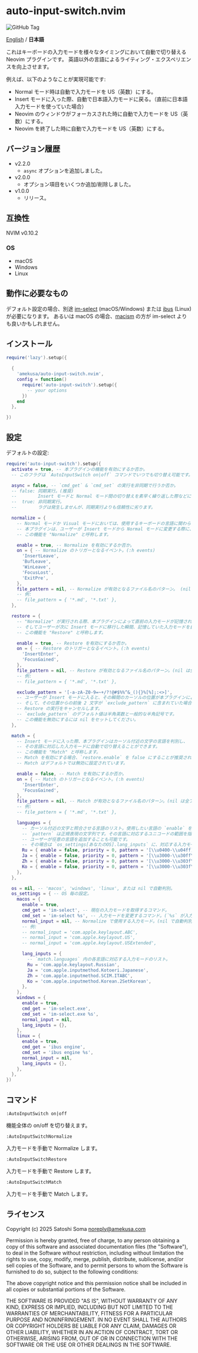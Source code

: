 # auto-input-switch.nvim
![GitHub Tag](https://img.shields.io/github/v/tag/amekusa/auto-input-switch.nvim?label=stable&link=https%3A%2F%2Fgithub.com%2Famekusa%2Fauto-input-switch.nvim%2Ftags)

[English](README.md) / **日本語**

これはキーボードの入力モードを様々なタイミングにおいて自動で切り替える Neovim プラグインです。
英語以外の言語によるライティング・エクスペリエンスを向上させます。

例えば、以下のようなことが実現可能です:

- Normal モード時は自動で入力モードを US（英数）にする。
- Insert モードに入った際、自動で日本語入力モードに戻る。（直前に日本語入力モードを使っていた場合）
- Neovim のウィンドウがフォーカスされた時に自動で入力モードを US（英数）にする。
- Neovim を終了した時に自動で入力モードを US（英数）にする。


## バージョン履歴
- v2.2.0
  - `async` オプションを追加しました。
- v2.0.0
  - オプション項目をいくつか追加/削除しました。
- v1.0.0
  - リリース。


## 互換性
NVIM v0.10.2

### OS
- macOS
- Windows
- Linux


## 動作に必要なもの
デフォルト設定の場合、別途 [im-select](https://github.com/daipeihust/im-select) (macOS/Windows) または [ibus](https://github.com/ibus/ibus) (Linux) が必要になります。
あるいは macOS の場合、[macism](https://github.com/laishulu/macism) の方が im-select よりも良いかもしれません。


## インストール
```lua
require('lazy').setup({

  {
    'amekusa/auto-input-switch.nvim',
    config = function()
      require('auto-input-switch').setup({
        -- your options
      })
    end
  },

})
```


## 設定
デフォルトの設定:

```lua
require('auto-input-switch').setup({
  activate = true, -- 本プラグインの機能を有効にするか否か。
  -- このフラグは `AutoInputSwitch on|off` コマンドでいつでも切り替え可能です。

  async = false, -- `cmd_get` & `cmd_set` の実行を非同期で行うか否か。
  -- false: 同期実行。(推奨)
  --        Insert モードと Normal モード間の切り替えを素早く繰り返した際などに僅かなラグが発生する場合があります。
  --  true: 非同期実行。
  --        ラグは発生しませんが、同期実行よりも信頼性に劣ります。

  normalize = {
    -- Normal モードか Visual モードにおいては、使用するキーボードの言語に関わらず、入力モードは常に半角英数であるべきです。
    -- 本プラグインは、ユーザーが Insert モードから Normal モードに変更する際に、自動で入力モードを半角英数に切り替えることができます。
    -- この機能を "Normalize" と呼称します。

    enable = true, -- Normalize を有効にするか否か。
    on = { -- Normalize のトリガーとなるイベント。(:h events)
      'InsertLeave',
      'BufLeave',
      'WinLeave',
      'FocusLost',
      'ExitPre',
    },
    file_pattern = nil, -- Normalize が有効となるファイル名のパターン。 (nil は全ファイル)
    -- 例:
    -- file_pattern = { '*.md', '*.txt' },
  },

  restore = {
    -- "Normalize" が実行される際、本プラグインによって直前の入力モードが記憶されます。
    -- そしてユーザーが次に Insert モードに移行した瞬間、記憶していた入力モードを自動的に復元することができます。
    -- この機能を "Restore" と呼称します。

    enable = true, -- Restore を有効にするか否か。
    on = { -- Restore のトリガーとなるイベント。(:h events)
      'InsertEnter',
      'FocusGained',
    },
    file_pattern = nil, -- Restore が有効となるファイル名のパターン。(nil は全ファイル)
    -- 例:
    -- file_pattern = { '*.md', '*.txt' },

    exclude_pattern = '[-a-zA-Z0-9=~+/?!@#$%%^&_(){}%[%];:<>]',
    -- ユーザーが Insert モードに入ると、その瞬間のカーソルの位置が本プラグインによってチェックされます。
    -- そして、その位置からの前後 2 文字が `exclude_pattern` に含まれていた場合にのみ、
    -- Restore の実行をキャンセルします。
    -- `exclude_pattern` のデフォルト値は半角英数と一般的な半角記号です。
    -- この機能を無効にするには nil をセットしてください。
  },

  match = {
    -- Insert モードに入った際、本プラグインはカーソル付近の文字の言語を判別し、
    -- その言語に対応した入力モードに自動で切り替えることができます。
    -- この機能を "Match" と呼称します。
    -- Match を有効にする場合、`restore.enable` を false にすることが推奨されます。
    -- Match はデフォルトでは無効に設定されています。

    enable = false, -- Match を有効にするか否か。
    on = { -- Match のトリガーとなるイベント。(:h events)
      'InsertEnter',
      'FocusGained',
    },
    file_pattern = nil, -- Match が有効となるファイル名のパターン。(nil は全ファイル)
    -- 例:
    -- file_pattern = { '*.md', '*.txt' },

    languages = {
      -- カーソル付近の文字と照合させる言語のリスト。使用したい言語の `enable` を true にしてください。
      -- `pattern` は正規表現の文字列です。その言語に対応するユニコードの範囲を指定すると良いでしょう。
      -- ユーザーが任意の言語を追加することも可能です。
      -- その場合は `os_settings[あなたのOS].lang_inputs` に、対応する入力モードも併せて追加する必要があります。
      Ru = { enable = false, priority = 0, pattern = '[\\u0400-\\u04ff]' },
      Ja = { enable = false, priority = 0, pattern = '[\\u3000-\\u30ff\\uff00-\\uffef\\u4e00-\\u9fff]' },
      Zh = { enable = false, priority = 0, pattern = '[\\u3000-\\u303f\\u4e00-\\u9fff\\u3400-\\u4dbf\\u3100-\\u312f]' },
      Ko = { enable = false, priority = 0, pattern = '[\\u3000-\\u303f\\u1100-\\u11ff\\u3130-\\u318f\\uac00-\\ud7af]' },
    },
  },

  os = nil, -- 'macos', 'windows', 'linux', または nil で自動判別。
  os_settings = { -- OS 毎の設定。
    macos = {
      enable = true,
      cmd_get = 'im-select', -- 現在の入力モードを取得するコマンド。
      cmd_set = 'im-select %s', -- 入力モードを変更するコマンド。(`%s` が入力モードで置換されます)
      normal_input = nil, -- Normalize で使用する入力モード。(nil で自動判別)
      -- 例:
      -- normal_input = 'com.apple.keylayout.ABC',
      -- normal_input = 'com.apple.keylayout.US',
      -- normal_input = 'com.apple.keylayout.USExtended',

      lang_inputs = {
        -- `match.languages` 内の各言語に対応する入力モードのリスト。
        Ru = 'com.apple.keylayout.Russian',
        Ja = 'com.apple.inputmethod.Kotoeri.Japanese',
        Zh = 'com.apple.inputmethod.SCIM.ITABC',
        Ko = 'com.apple.inputmethod.Korean.2SetKorean',
      },
    },
    windows = {
      enable = true,
      cmd_get = 'im-select.exe',
      cmd_set = 'im-select.exe %s',
      normal_input = nil,
      lang_inputs = {},
    },
    linux = {
      enable = true,
      cmd_get = 'ibus engine',
      cmd_set = 'ibus engine %s',
      normal_input = nil,
      lang_inputs = {},
    },
  },
})
```


## コマンド

`:AutoInputSwitch on|off`

機能全体の on/off を切り替えます。


`:AutoInputSwitchNormalize`

入力モードを手動で Normalize します。


`:AutoInputSwitchRestore`

入力モードを手動で Restore します。


`:AutoInputSwitchMatch`

入力モードを手動で Match します。


## ライセンス
Copyright (c) 2025 Satoshi Soma <noreply@amekusa.com>

Permission is hereby granted, free of charge, to any person obtaining a copy
of this software and associated documentation files (the "Software"), to deal
in the Software without restriction, including without limitation the rights
to use, copy, modify, merge, publish, distribute, sublicense, and/or sell
copies of the Software, and to permit persons to whom the Software is
furnished to do so, subject to the following conditions:

The above copyright notice and this permission notice shall be included in
all copies or substantial portions of the Software.

THE SOFTWARE IS PROVIDED "AS IS", WITHOUT WARRANTY OF ANY KIND, EXPRESS OR
IMPLIED, INCLUDING BUT NOT LIMITED TO THE WARRANTIES OF MERCHANTABILITY,
FITNESS FOR A PARTICULAR PURPOSE AND NONINFRINGEMENT. IN NO EVENT SHALL THE
AUTHORS OR COPYRIGHT HOLDERS BE LIABLE FOR ANY CLAIM, DAMAGES OR OTHER
LIABILITY, WHETHER IN AN ACTION OF CONTRACT, TORT OR OTHERWISE, ARISING FROM,
OUT OF OR IN CONNECTION WITH THE SOFTWARE OR THE USE OR OTHER DEALINGS IN
THE SOFTWARE.

